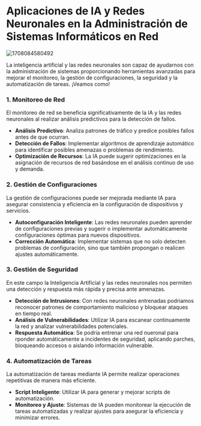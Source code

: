 # Aplicaciones de IA y Redes Neuronales en la Administración de Sistemas Informáticos en Red
![1708084580492](https://github.com/ManuelMorenoNeria/NeuralNetworks/assets/114908218/e2d90f3f-5343-43bc-909c-931784860f86)

La inteligencia artificial y las redes neuronales son capaz de ayudarnos con la administración de sistemas proporcionando herramientas avanzadas para mejorar el monitoreo, la gestión de configuraciones, la seguridad y la automatización de tareas. 
¡Veamos como!

### 1. Monitoreo de Red

El monitoreo de red se beneficia significativamente de la IA y las redes neuronales al realizar análisis predictivos para la detección de fallos.

- **Análisis Predictivo**: Analiza patrones de tráfico y predice posibles fallos antes de que ocurran.
- **Detección de Fallos**: Implementar algoritmos de aprendizaje automático para identificar posibles amenazas o problemas de rendimiento.
- **Optimización de Recursos**: La IA puede sugerir optimizaciones en la asignación de recursos de red basándose en el análisis continuo de uso y demanda.

### 2. Gestión de Configuraciones

La gestión de configuraciones puede ser mejorada mediante IA para asegurar consistencia y eficiencia en la configuración de dispositivos y servicios.

- **Autoconfiguración Inteligente**: Las redes neuronales pueden aprender de configuraciones previas y sugerir o implementar automáticamente configuraciones óptimas para nuevos dispositivos.
- **Corrección Automática**: Implementar sistemas que no solo detecten problemas de configuración, sino que también propongan o realicen ajustes automáticamente.

### 3. Gestión de Seguridad

En este campo la Inteligencia Artificial y las redes neuronales nos permiten una detección y respuesta más rápida y precisa ante amenazas.

- **Detección de Intrusiones**: Con redes neuronales entrenadas podriamos reconocer patrones de comportamiento malicioso y bloquear ataques en tiempo real.
- **Análisis de Vulnerabilidades**: Utilizar IA para escanear continuamente la red y analizar vulnerabilidades potenciales.
- **Respuesta Automática**: Se podria entrenar una red nueronal para rponder automáticamente a incidentes de seguridad, aplicando parches, bloqueando accesos o aislando información vulnerable.


### 4. Automatización de Tareas

La automatización de tareas mediante IA permite realizar operaciones repetitivas de manera más eficiente.

- **Script Inteligente**: Utilizar IA para generar y mejorar scripts de automatización.
- **Monitoreo y Ajuste**: Sistemas de IA pueden monitorear la ejecución de tareas automatizadas y realizar ajustes para asegurar la eficiencia y minimizar errores.
